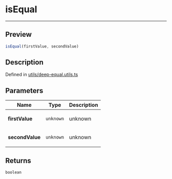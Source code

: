 
      
# isEqual

<div class="api-docs__separator" data-reactroot="">

---

</div><div class="api-docs__section" data-reactroot="">

## Preview

</div><div class="api-docs__preview fn" data-reactroot="">

```ts
isEqual(firstValue, secondValue)
```

</div><div class="api-docs__section" data-reactroot="">

## Description

</div><div class="api-docs__description" data-reactroot=""><span class="api-docs__do-not-parse">



</span></div><div class="api-docs__definition" data-reactroot="">

Defined in [utils/deep-equal.utils.ts](https://github.com/BetterTyped/hyper-fetch/blob/982ac882/packages/react/src/utils/deep-equal.utils.ts#L19)

</div><div class="api-docs__section" data-reactroot="">

## Parameters

</div><div class="api-docs__parameters" data-reactroot=""><table><thead><tr><th>Name</th><th>Type</th><th>Description</th></tr></thead><tbody><tr><td>

**firstValue**

</td><td>

`unknown`

</td><td>

unknown

</td></tr><tr><td>

**secondValue**

</td><td>

`unknown`

</td><td>

unknown

</td></tr></tbody></table></div><div class="api-docs__section" data-reactroot="">

## Returns

</div><div class="api-docs__returns" data-reactroot="">

```ts
boolean
```

</div>